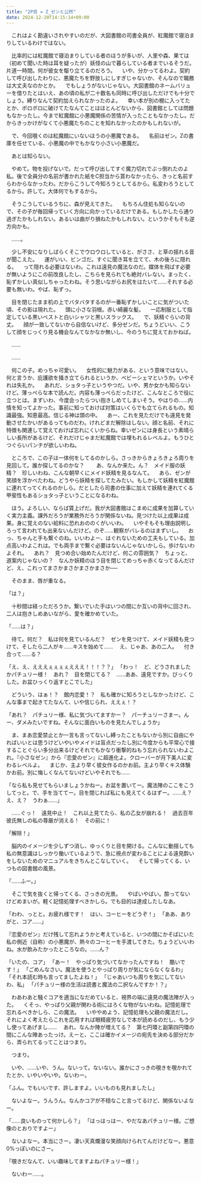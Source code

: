 ```yaml
---
title: "2P目 = Z_ゼンと公然"
date: 2024-12-20T14:15:14+09:00
---
```

　これはよく勘違いされやすいのだが、大図書館の司書全員が、紅魔館で寝泊まりしているわけではない。

　比率的には紅魔館で寝泊まりしている者のほうが多いが、人里や森、果ては（初めて聞いた時は耳を疑ったが）妖怪の山で暮らしている者までいるそうだ。片道一時間。何が彼女を駆り立てるのだろう。
　いや、分かってるわよ。契約して呼び出したわりに、悪魔たちを野放しにしすぎじゃないか、そんなので職務は大丈夫なのかとか。
　でもしょうがないじゃない。大図書館のネームバリューを借りたとはいえ、あの頃の私が二十数名も同時に呼び出しただけでも十分でしょう。縛りなんて契約加えられなかったのよ。
　幸い本が別の棚に入ってたとか、ボロボロに破けてたなんてことはほとんどないから、図書館としては問題もなかったし。今まで紅魔館に小悪魔関係の苦情が入ったこともなかったし。だからきっかけがなくて小悪魔たちのことを知れなかったのかもしれないが。


　で、今回覗くのは紅魔館にいないほうの小悪魔である。
　名前はゼン。Zの書庫を任せている、小悪魔の中でもかなり小さい小悪魔だ。

　あとは知らない。

　やめて。物を投げないで。だって呼び出してすぐ魔力切れでぶっ倒れたのよ私。後で全員分の名前が書かれた紙をC担当から貰わなかったら、きっと名前すらわからなかったわ。だからこうして今知ろうとしてるから。私変わろうとしてるから。許して。大体何でもするから。

　そうこうしているうちに、森が見えてきた。
　もちろん住処も知らないので、その子が毎回帰っていく方向に向かっているだけである。もしかしたら通り過ぎたかもしれない。あるいは曲がり損ねたかもしれない。というかそもそも逆方向かも。

　……。

　少し不安になりしばらくそこでウロウロしていると、がささ、と草の揺れる音が聞こえた。
　運がいい、ビンゴだ。すぐに聞き耳を立てて、木の後ろに隠れる。
　って隠れる必要はないわ。これは遠見の魔法なのだ。媒体を飛ばす必要が無いようにこの前改良したし、こちらを見られても絶対バレない。まったく、恥ずかしい真似しちゃったわね。そう思いながらお尻をはたいて……それする必要も無いわ。やば、恥ずっ。

　目を閉じたまま机の上でバタバタするのが一番恥ずかしいことに気がついた頃、その影は現れた。
　頭に小さな羽根。赤い綺麗な髪。
　一応制服として指定している黒いベストと白いシャツと黒いスラックス。
　で、妖精ぐらいの背丈。
　顔が一致してないから自信ないけど、多分ゼンだ。ちょうどいい、こうして顔をじっくり見る機会なんてなかなか無いし、今のうちに覚えておかねば。

　……

　……

　何この子。めっちゃ可愛い。
　女性的に魅力がある、という意味ではない。何と言うか、庇護欲を掻き立てられるというか、ベビーシェマというか。いやそれは失礼か。
　あれだ、ショタっ子というやつだ。いや、男か女かも知らないけど。薄っぺらな本で読んだ。内容も薄っぺらだったけど、こんなところで役に立つとは。まずいわ、今度会ったらつい抱きしめてしまいそう。やはりの……内情を知ってよかった。事前に知っておけば対策はいくらでも立てられるもの。知識最強。知恵最高。信じる神は頭の中。
　あー、これを見ただけでも遠見を発動させたかいがあるってものだわ。けれどまだ解除はしない。顔と名前、それに特徴も関連して覚えておけば忘れにくいからね。幸いゼンには身長という素晴らしい長所があるけど、それだけじゃまだ紅魔館では埋もれるレベルよ。もうひとつぐらいパンチが欲しいわね。

　ところで、この子は一体何をしてるのかしら。さっきからきょろきょろ周りを見回して。誰か探してるのかな？　
　あ、なんか来た。ん？　メイド服の妖精？　珍しいわね、こんな朝早くにメイド妖精を見るなんて。
　あら、ゼンが笑顔を浮かべたわね。どうやら妖精を探してたみたい。もしかして妖精を紅魔館に連れてってくれるのかしら。だとしたら司書の仕事に加えて妖精を連れてくる甲斐性もあるショタっ子ということになるわね。

　ほう。よろしい、ならば賃上げだ。我が大図書館はこまめに成果を加算していく実力主義。課外だろうが業務外だろうが関係ないね。見つけた以上成果は成果。身に覚えのない給料に恐れおののくがいいわ。
　いやそもそも理由説明しろって言われても出来ないんだけど。のぞ……観察がバレるのはまずいし。
　おっ、ちゃんと手も繋ぐのね。いいわよー、はぐれないための工夫もしている。加点高いわよこれは。でも両手まで繋ぐ必要はないんじゃないかしら。歩けないわよそれ。
　あれ？　見つめ合い始めたんだけど、何この雰囲気？　ちょっと、道案内じゃないの？　なんか妖精のほう目を閉じてめっちゃ赤くなってるんだけど、え、これってまさかまさかまさかまさか──

　そのまま、唇が重なる。

「は？」

　十秒間は経っただろうか。繋いでいた手はいつの間にか互いの背中に回され、二人は抱きしめあいながら、愛を確かめていた。

「……は？」

　待て。何だ？　私は何を見ているんだ？　ゼンを見つけて、メイド妖精も見つけて、そしたら二人がキ……キスを始めて……
　え、じゃあ、あの二人。
　付き合って……る？　

「え、え、えええぇぇぇぇえええ！！！？？」
「わっ！　ど、どうされましたかパチュリー様！　あれ？　目を閉じてる？　……ああ、遠見ですか。びっくりした。お盆ひっくり返すとこでした」

　どういう、はぁ！？　館内恋愛！？　私も確かに知ろうとしなかったけど、こんな事まで起きてたなんて、いや信じられ、ええぇ！？　

「あれ？　パチュリー様、私に気づいてますかー？　パーチュリーさまー。んー、ダメみたいですね。そんなに面白いものを見たんでしょうか」

　ま、まあ恋愛禁止とか一言も言ってないし縛ったこともないから別に自由にやればいいとは思うけどいやいやメイドは盲点だったし別に今度からも平常心で接することぐらい多分出来るけどそれでもかなり衝撃的ねもう忘れられないわよこれ。『小さなゼン』から『恋愛のゼン』に超進化よ。クローバーが月下美人に変わるレベルよ。
　まじか、主より早く彼女作るのかお前。主より早くキス体験かお前。別に悔しくなんてないけどいやそれでも……

「なら私も見せてもらいましょうかねー。お盆を置いてー。魔法陣のここをこうしてっと。で、手を当ててー。目を閉じれば私にも見えてくるはずー。……え？　え、え？　うわぁ……」

　……ぐっ！　遠見中止！　これ以上見てたら、私の乙女が崩れる！　過去百年彼氏無しの私の尊厳が消える！　その前に！　

「解除！」

　脳内のイメージを少しずつ消し、ゆっくりと目を開ける。こんなに動揺しても私の無意識はしっかり働いているようで、急に視点が変わることによる遠見酔いをしないためのマニュアルをきちんとこなしていく。
　そして帰ってくる、いつもの図書館の風景。

「……ふー。」

　そこで気を抜くと帰ってくる、さっきの光景。
　やばいやばい。酔ってないけどめまいが。軽く記憶処理すべきかしら。でも目的は達成したしなあ。

「わわ、っとと。お疲れ様です！　はい、コーヒーをどうぞ！」
「ああ、ありがと、コア……」

『恋愛のゼン』だけ残して忘れようかと考えていると、いつの間にかそばにいた私の側近（自称）の小悪魔が、熱々のコーヒーを手渡してきた。ちょうどいいわね。水が飲みたかったところなの。……ん？　

「いたの、コア」
「あー！　やっぱり気づいてなかったんですね！　酷いです！」
「ごめんなさい。魔法を使うとやっぱり周りが気にならなくなるわ」
「それ本読む時も言ってましたよね！」
「じゃあいつも周りを気にしてないわ、私」
「パチュリー様の生活は読書と魔法の二択なんですか！？」

　わあわあと騒ぐコアを適当になだめていると、視界の端に遠見の魔法陣が入った。
　くそっ、やっぱり父親が関わる術にはろくな物がないわね。記憶処理で忘れるべきかしら、この魔法。
　いややめよう、記憶処理も父親の魔法だし。それによく考えたらこれを応用すれば眼精疲労なしで本が読めるのだし、もう少し使ってあげまし……
　あれ、なんか陣が増えてる？　第七円環と副第四円環の間にこんな陣あったっけ。えーと、ここは確かイメージの宛先を決める部分だから、弄られてるってことはつまり。

　つまり。

　いや、……いや、うん。ないって。ないない。誰かにさっきの覗きを覗かれてたとか、いやいやいや。ないわー。

「ふん。でもいいです、許しますよ。いいものも見れましたし」

　ないよなー。うんうん。なんかコアが不穏なこと言ってるけど、関係ないよなー。

「……良いものって何かしら？」
「はっはっはー、やだなあパチュリー様。ご想像のとおりですよー」

　ないよなー。本当にさー。凄い天真爛漫な笑顔向けられてんだけどなー。悪意0%っぽいのにさー。

「覗きだなんて、いい趣味してますよねパチュリー様！」

　ないわー……。
